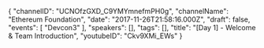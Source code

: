 {
    "channelID": "UCNOfzGXD_C9YMYmnefmPH0g",
    "channelName": "Ethereum Foundation",
    "date": "2017-11-26T21:58:16.000Z",
    "draft": false,
    "events": [
        "Devcon3"
    ],
    "speakers": [],
    "tags": [],
    "title": "[Day 1] - Welcome & Team Introduction",
    "youtubeID": "Ckv9XMi_EWs"
}
